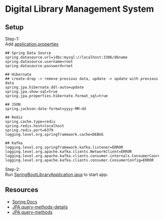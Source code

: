 # Digital Library Management System

## Setup
Step-1:<br>
Add [application.properties](src/main/resources/application.properties)
 ```properties
## Spring Data Source
spring.datasource.url=jdbc:mysql://localhost:3306/dbname
spring.datasource.username=root
spring.datasource.password=root

## Hibernate
## create-drop -> remove previous data, update -> update with previous data
spring.jpa.hibernate.ddl-auto=update
spring.jpa.show-sql=true
spring.jpa.properties.hibernate.format_sql=true

## JSON
spring.jackson.date-format=yyyy-MM-dd

## Redis
spring.cache.type=redis
spring.redis.host=localhost
spring.redis.port=6379
logging.level.org.springframework.cache=DEBUG

## Kafka
logging.level.org.springframework.kafka.listener=ERROR
logging.level.org.apache.kafka.clients.NetworkClient=ERROR
logging.level.org.apache.kafka.clients.consumer.internals.ConsumerCoordinator=ERROR
logging.level.org.apache.kafka.clients.consumer.ConsumerConfig=ERROR
```
Step-2:<br>
Run [SpringBootLibraryApplication.java](src/main/java/com/sclab/library/SpringBootLibraryApplication.java) to start app.

## Resources
 - [Spring Docs](https://spring.io/guides)
 - [JPA query-methods-details](https://docs.spring.io/spring-data/jpa/reference/repositories/query-methods-details.html)
 - [JPA query-methods](https://docs.spring.io/spring-data/jpa/reference/jpa/query-methods.html)
